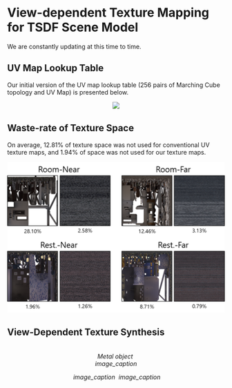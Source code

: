 # View-dependent Texture Mapping for TSDF Scene Model

We are constantly updating at this time to time.

## UV Map Lookup Table

Our initial version of the UV map lookup table (256 pairs of Marching Cube topology and UV Map) is presented below.

<p align="center">
  <img src="images/mcuvlut.png" width=700 />
</p>

## Waste-rate of Texture Space

On average, 12.81% of texture space was not used for conventional UV texture maps, and 1.94% of space was not used for our texture maps.

<p align="center">
  <img src="images/wasteratio.png" width=700 />
</p>

## View-Dependent Texture Synthesis

<p float="left" align="center">
  <img src="images/syn_metals5x5.png" width="300" alt>
  <br>
  <em>Metal object</em>
  <img src="images/syn_showcase5x5.png" width="300" alt>
  <br>
  <em>image_caption</em>
</p>

<p float="left" align="center">
  <img src="images/syn_glasses5x5.png" width="300" alt>
  <em>image_caption</em>
  <img src="images/syn_mirror5x5.png" width="300" alt>
  <em>image_caption</em>
</p>
